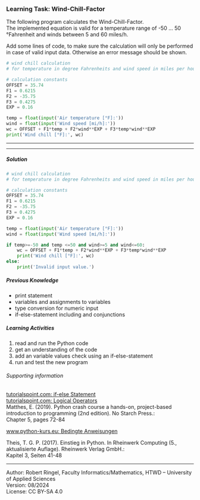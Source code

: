 ### Learning Task: Wind-Chill-Factor

The following program calculates the Wind-Chill-Factor.  
The implemented equation is valid for a temperature range of -50 ... 50 °Fahrenheit and winds between 5 and 60 miles/h.  

Add some lines of code, to make sure the calculation will only be performed in case of valid input data. Otherwise an error message should be shown.

``` python
# wind chill calculation 
# for temperature in degree Fahrenheits and wind speed in miles per hour

# calculation constants
OFFSET = 35.74
F1 = 0.6215
F2 = -35.75
F3 = 0.4275
EXP = 0.16

temp = float(input('Air temperature [°F]:'))
wind = float(input('Wind speed [mi/h]:'))
wc = OFFSET + F1*temp + F2*wind**EXP + F3*temp*wind**EXP
print('Wind chill [°F]:', wc)
```

---------------------------------------
---------------------------------------

##### Solution

``` python
# wind chill calculation 
# for temperature in degree Fahrenheits and wind speed in miles per hour

# calculation constants
OFFSET = 35.74
F1 = 0.6215
F2 = -35.75
F3 = 0.4275
EXP = 0.16

temp = float(input('Air temperature [°F]:'))
wind = float(input('Wind speed [mi/h]:'))

if temp>=-50 and temp <=50 and wind>=5 and wind<=60:
	wc = OFFSET + F1*temp + F2*wind**EXP + F3*temp*wind**EXP
	print('Wind chill [°F]:', wc)
else:
	print('Invalid input value.')
```

##### Previous Knowledge

- print statement
- variables and assignments to variables
- type conversion for numeric input  
- if-else-statement including and conjunctions
  
##### Learning Activities

1) read and run the Python code
2) get an understanding of the code
3) add an variable values check using an if-else-statement
4) run and test the new program


###### Supporting information

[tutorialspoint.com: if-else Statement](https://www.tutorialspoint.com/python/python_if_else.htm)  
[tutorialspoint.com: Logical Operators](https://www.tutorialspoint.com/python/python_logical_operators.htm)  
Matthes, E. (2019). Python crash course a hands-on, project-based introduction to programming (2nd edition). No Starch Press.:  
Chapter 5, pages 72-84  

[www.python-kurs.eu: Bedingte Anweisungen](https://python-kurs.eu/python3_bedingte_anweisungen.php)

Theis, T. G. P. (2017). Einstieg in Python. In Rheinwerk Computing (5., aktualisierte Auflage). Rheinwerk Verlag GmbH.:   
Kapitel 3, Seiten 41-48

----
[//]: # "Learning objective: Test and branch using if-else including conjunction"
[//]: # "Topic: Controlling program execution"
[//]: # "Complexity: 2 - normal"
[//]: # "Task type: completion task"

Author: Robert Ringel, Faculty Informatics/Mathematics, HTWD – University of Applied Sciences  
Version: 08/2024            
License: CC BY-SA 4.0
